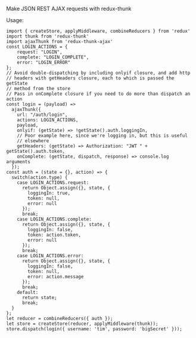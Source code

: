 Make JSON REST AJAX requests with redux-thunk

Usage:

    import { createStore, applyMiddleware, combineReducers } from 'redux'
    import thunk from 'redux-thunk'
    import ajaxThunk from 'redux-thunk-ajax'
    const LOGIN_ACTIONS = {
        request: "LOGIN",
        complete: "LOGIN_COMPLETE",
        error: "LOGIN_ERROR"
    };
    // Avoid double-dispatching by including onlyif closure, and add http
    // headers with getHeaders closure, each to which is passed the getState
    // method from the store
    // Pass in onComplete closure if you need to do more than dispatch an action
    const login = (payload) =>
      ajaxThunk({
        url: "/auth/login",
        actions: LOGIN_ACTIONS,
        payload,
        onlyif: (getState) => !getState().auth.loggingIn,
        // Poor example here, since we're logging in, but this is useful
        // elsewhere
        getHeaders: (getState) => Authorization: "JWT " + getState().auth.token,
        onComplete: (getState, dispatch, response) => console.log arguments
      });
    const auth = (state = {}, action) => {
      switch(action.type) {
        case LOGIN_ACTIONS.request:
          return Object.assign({}, state, {
            loggingIn: true,
            token: null,
            error: null
          });
          break;
        case LOGIN_ACTIONS.complete:
          return Object.assign({}, state, {
            loggingIn: false,
            token: action.token,
            error: null
          });
          break;
        case LOGIN_ACTIONS.error:
          return Object.assign({}, state, {
            loggingIn: false,
            token: null,
            error: action.message
          });
          break;
        default:
          return state;
          break;
      }
    };
    let reducer = combineReducers({ auth });
    let store = createStore(reducer, applyMiddleware(thunk));
    store.dispatch(login({ username: 'tim', password: 'bigSecret' }));
